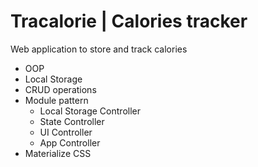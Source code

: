 # Tracalorie | Calories tracker

Web application to store and track calories

- OOP
- Local Storage
- CRUD operations
- Module pattern
  - Local Storage Controller
  - State Controller
  - UI Controller
  - App Controller
- Materialize CSS
